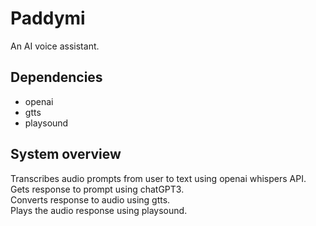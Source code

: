 # Paddymi
 An AI voice assistant.
 
 ## Dependencies
- openai
- gtts
- playsound
 
 
 ## System overview
 Transcribes audio prompts from user to text using openai whispers API. <br>
 Gets response to prompt using chatGPT3. <br>
 Converts response to audio using gtts. <br>
 Plays the audio response using playsound. <br>
